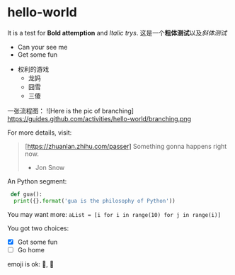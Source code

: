# hello-world


It is a test for **Bold attemption** and *Italic trys*.
这是一个**粗体测试**以及*斜体测试*

 
* Can your see me
* Get some fun

    

- 权利的游戏
  - 龙妈
  - 囧雪
  - 三傻

 一张流程图：
 ![Here is the pic of branching]
 https://guides.github.com/activities/hello-world/branching.png

 For more details, visit:
 > [https://zhuanlan.zhihu.com/passer]
 > Something gonna happens right now.
 > - Jon Snow

An Python segment:
```python
 def gua():
  print({}.format('gua is the philosophy of Python'))
```  

You may want more: `aList = [i for i in range(10) for j in range(i)]`

You got two choices:
- [x] Got some fun
- [ ]  Go home 

emoji is ok: :camel:, :monkey:
